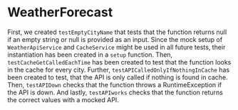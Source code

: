 # WeatherForecast

First, we created `testEmptyCityName` that tests that the function returns null if an empty string or null is provided as an input.
Since the mock setup of `WeatherApiService` and `CacheService` might be used in all future tests, their instantiation has been created in a `setup` function.
Then, `testCacheGetCalledEachTime` has been created to test that the function looks in the cache for every city.
Further, `testAPICalledOnlyIfNothingInCache` has been created to test, that the API is only called if nothing is found in cache.
Then, `testAPIDown` checks that the function throws a RuntimeException if the API is down.
And lastly, `testAPIworks` checks that the function returns the correct values with a mocked API.
